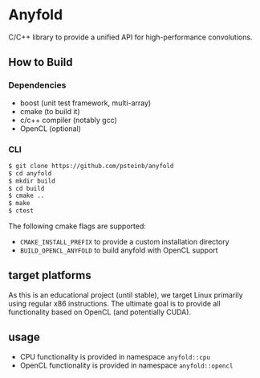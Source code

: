 # Anyfold

C/C++ library to provide a unified API for high-performance convolutions.

## How to Build

### Dependencies

* boost (unit test framework, multi-array)
* cmake (to build it)
* c/c++ compiler (notably gcc)
* OpenCL (optional)

### CLI

```bash
$ git clone https://github.com/psteinb/anyfold
$ cd anyfold
$ mkdir build
$ cd build
$ cmake ..
$ make
$ ctest
```

The following cmake flags are supported:
* ```CMAKE_INSTALL_PREFIX``` to provide a custom installation directory
* ```BUILD_OPENCL_ANYFOLD``` to build anyfold with OpenCL support

## target platforms

As this is an educational project (until stable), we target Linux primarily using regular x86 instructions. The ultimate goal is to provide all functionality based on OpenCL (and potentially CUDA).

## usage

* CPU functionality is provided in namespace ```anyfold::cpu```
* OpenCL functionality is provided in namespace ```anyfold::opencl```